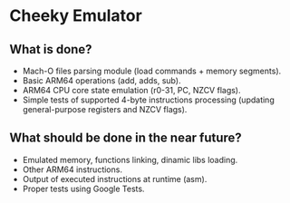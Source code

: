 # Cheeky Emulator

## What is done? 
- Mach-O files parsing module (load commands + memory segments).
- Basic ARM64 operations (add, adds, sub).
- ARM64 CPU core state emulation (r0-31, PC, NZCV flags).
- Simple tests of supported 4-byte instructions processing (updating general-purpose registers and NZCV flags). 

## What should be done in the near future? 
- Emulated memory, functions linking, dinamic libs loading.
- Other ARM64 instructions.
- Output of executed instructions at runtime (asm).
- Proper tests using Google Tests.